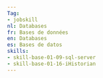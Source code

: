 ```yaml
---
Tag: 
- jobskill
nl: Databases
fr: Bases de données
en: Databases
es: Bases de datos
skills:
- skill-base-01-09-sql-server
- skill-base-01-16-iHistorian
---
```



